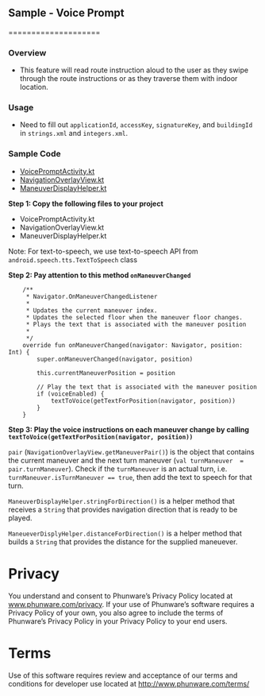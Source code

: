 ## Sample - Voice Prompt
====================

### Overview
- This feature will read route instruction aloud to the user as they swipe through the route instructions or as they traverse them with indoor location.

### Usage

- Need to fill out `applicationId`, `accessKey`, `signatureKey`, and `buildingId` in `strings.xml` and `integers.xml`.

### Sample Code
- [VoicePromptActivity.kt](kotlin/src/main/java/com/phunware/kotlin/sample/routing/VoicePromptActivity.kt)
- [NavigationOverlayView.kt](kotlin/src/main/java/com/phunware/kotlin/sample/routing/view/NavigationOverlayView.kt)
- [ManeuverDisplayHelper.kt](kotlin/src/main/java/com/phunware/kotlin/sample/routing/util/ManeuverDisplayHelper.kt)

**Step 1: Copy the following files to your project**

- VoicePromptActivity.kt
- NavigationOverlayView.kt
- ManeuverDisplayHelper.kt

Note: For text-to-speech, we use text-to-speech API from `android.speech.tts.TextToSpeech` class

**Step 2: Pay attention to this method `onManeuverChanged`**

```
    /**
     * Navigator.OnManeuverChangedListener
     *
     * Updates the current maneuver index.
     * Updates the selected floor when the maneuver floor changes.
     * Plays the text that is associated with the maneuver position
     *
     */
    override fun onManeuverChanged(navigator: Navigator, position: Int) {
        super.onManeuverChanged(navigator, position)

        this.currentManeuverPosition = position

        // Play the text that is associated with the maneuver position
        if (voiceEnabled) {
            textToVoice(getTextForPosition(navigator, position))
        }
    }
```

**Step 3: Play the voice instructions on each maneuver change by calling `textToVoice(getTextForPosition(navigator, position))`**

`pair` (`NavigationOverlayView.getManeuverPair()`) is the object that contains the current maneuver and the next turn maneuver (`val turnManeuver  = pair.turnManeuver`). Check if the `turnManeuver` is an actual turn, i.e. `turnManeuver.isTurnManeuver == true`, then add the text to speech for that turn.

`ManeuverDisplayHelper.stringForDirection()` is a helper method that receives a `String` that provides navigation direction that is ready to be played.

`ManeueverDisplyHelper.distanceForDirection()` is a helper method that builds a `String` that provides the distance for the supplied maneuever.

# Privacy
You understand and consent to Phunware’s Privacy Policy located at www.phunware.com/privacy. If your use of Phunware’s software requires a Privacy Policy of your own, you also agree to include the terms of Phunware’s Privacy Policy in your Privacy Policy to your end users.

# Terms
Use of this software requires review and acceptance of our terms and conditions for developer use located at http://www.phunware.com/terms/